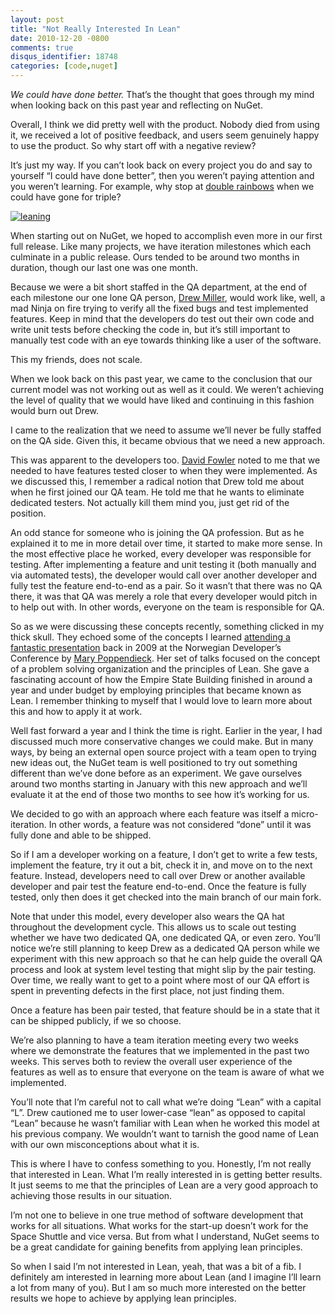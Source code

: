 ```yaml
---
layout: post
title: "Not Really Interested In Lean"
date: 2010-12-20 -0800
comments: true
disqus_identifier: 18748
categories: [code,nuget]
---
```

*We could have done better.* That’s the thought that goes through my
mind when looking back on this past year and reflecting on NuGet.

Overall, I think we did pretty well with the product. Nobody died from
using it, we received a lot of positive feedback, and users seem
genuinely happy to use the product. So why start off with a negative
review?

It’s just my way. If you can’t look back on every project you do and say
to yourself “I could have done better”, then you weren’t paying
attention and you weren’t learning. For example, why stop at [double
rainbows](http://www.youtube.com/watch?v=OQSNhk5ICTI "Double Rainbow (All the Way)")
when we could have gone for triple?

[![leaning](http://haacked.com/images/haacked_com/WindowsLiveWriter/Not-Really-Interested-In-Lean_10556/leaning_f2e193c8-335d-4239-8725-a03596790c3c.jpg "leaning")](http://www.flickr.com/photos/hern42/4606409286/ "Leaning Tower of Pisa by hem42 (http://creativecommons.org/licenses/by-sa/2.0/deed.en)")

When starting out on NuGet, we hoped to accomplish even more in our
first full release. Like many projects, we have iteration milestones
which each culminate in a public release. Ours tended to be around two
months in duration, though our last one was one month.

Because we were a bit short staffed in the QA department, at the end of
each milestone our one lone QA person, [Drew
Miller](http://half-ogre.com/ "Drew Miller's Blog"), would work like,
well, a mad Ninja on fire trying to verify all the fixed bugs and test
implemented features. Keep in mind that the developers do test out their
own code and write unit tests before checking the code in, but it’s
still important to manually test code with an eye towards thinking like
a user of the software.

This my friends, does not scale.

When we look back on this past year, we came to the conclusion that our
current model was not working out as well as it could. We weren’t
achieving the level of quality that we would have liked and continuing
in this fashion would burn out Drew.

I came to the realization that we need to assume we’ll never be fully
staffed on the QA side. Given this, it became obvious that we need a new
approach.

This was apparent to the developers too. [David
Fowler](http://weblogs.asp.net/davidfowler/ "David Fowler's blog") noted
to me that we needed to have features tested closer to when they were
implemented. As we discussed this, I remember a radical notion that Drew
told me about when he first joined our QA team. He told me that he wants
to eliminate dedicated testers. Not actually kill them mind you, just
get rid of the position.

An odd stance for someone who is joining the QA profession. But as he
explained it to me in more detail over time, it started to make more
sense. In the most effective place he worked, every developer was
responsible for testing. After implementing a feature and unit testing
it (both manually and via automated tests), the developer would call
over another developer and fully test the feature end-to-end as a pair.
So it wasn’t that there was no QA there, it was that QA was merely a
role that every developer would pitch in to help out with. In other
words, everyone on the team is responsible for QA.

So as we were discussing these concepts recently, something clicked in
my thick skull. They echoed some of the concepts I learned [attending a
fantastic
presentation](http://haacked.com/archive/2009/06/28/ndc2009-trip-report.aspx "NDC 2009 Trip report")
back in 2009 at the Norwegian Developer’s Conference by [Mary
Poppendieck](http://www.poppendieck.com/ "Mary Poppendieck's Website").
Her set of talks focused on the concept of a problem solving
organization and the principles of Lean. She gave a fascinating account
of how the Empire State Building finished in around a year and under
budget by employing principles that became known as Lean. I remember
thinking to myself that I would love to learn more about this and how to
apply it at work.

Well fast forward a year and I think the time is right. Earlier in the
year, I had discussed much more conservative changes we could make. But
in many ways, by being an external open source project with a team open
to trying new ideas out, the NuGet team is well positioned to try out
something different than we’ve done before as an experiment. We gave
ourselves around two months starting in January with this new approach
and we’ll evaluate it at the end of those two months to see how it’s
working for us.

We decided to go with an approach where each feature was itself a
micro-iteration. In other words, a feature was not considered “done”
until it was fully done and able to be shipped.

So if I am a developer working on a feature, I don’t get to write a few
tests, implement the feature, try it out a bit, check it in, and move on
to the next feature. Instead, developers need to call over Drew or
another available developer and pair test the feature end-to-end. Once
the feature is fully tested, only then does it get checked into the main
branch of our main fork.

Note that under this model, every developer also wears the QA hat
throughout the development cycle. This allows us to scale out testing
whether we have two dedicated QA, one dedicated QA, or even zero. You’ll
notice we’re still planning to keep Drew as a dedicated QA person while
we experiment with this new approach so that he can help guide the
overall QA process and look at system level testing that might slip by
the pair testing. Over time, we really want to get to a point where most
of our QA effort is spent in preventing defects in the first place, not
just finding them.

Once a feature has been pair tested, that feature should be in a state
that it can be shipped publicly, if we so choose.

We’re also planning to have a team iteration meeting every two weeks
where we demonstrate the features that we implemented in the past two
weeks. This serves both to review the overall user experience of the
features as well as to ensure that everyone on the team is aware of what
we implemented.

You’ll note that I’m careful not to call what we’re doing “Lean” with a
capital “L”. Drew cautioned me to user lower-case “lean” as opposed to
capital “Lean” because he wasn’t familiar with Lean when he worked this
model at his previous company. We wouldn’t want to tarnish the good name
of Lean with our own misconceptions about what it is.

This is where I have to confess something to you. Honestly, I’m not
really that interested in Lean. What I’m really interested in is getting
better results. It just seems to me that the principles of Lean are a
very good approach to achieving those results in our situation.

I’m not one to believe in one true method of software development that
works for all situations. What works for the start-up doesn’t work for
the Space Shuttle and vice versa. But from what I understand, NuGet
seems to be a great candidate for gaining benefits from applying lean
principles.

So when I said I’m not interested in Lean, yeah, that was a bit of a
fib. I definitely am interested in learning more about Lean (and I
imagine I’ll learn a lot from many of you). But I am so much more
interested on the better results we hope to achieve by applying lean
principles.

